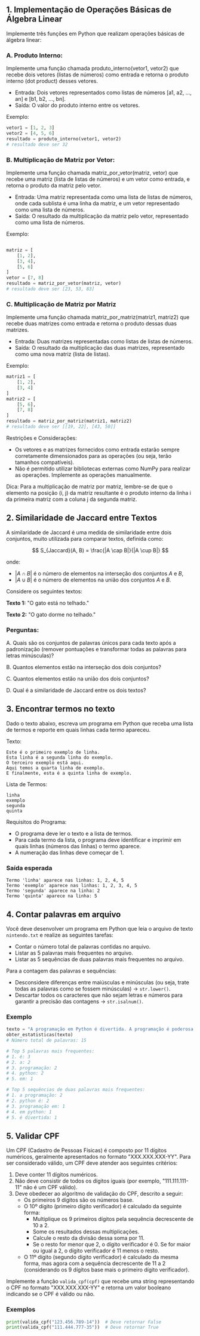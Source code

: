 ## 1. Implementação de Operações Básicas de Álgebra Linear

Implemente três funções em Python que realizam operações básicas de álgebra linear:

### A. Produto Interno: 
Implemente uma função chamada produto_interno(vetor1, vetor2) que recebe dois vetores (listas de números) como entrada e retorna o produto interno (dot product) desses vetores.
* Entrada: Dois vetores representados como listas de números [a1, a2, ..., an] e [b1, b2, ..., bn].
* Saída: O valor do produto interno entre os vetores.

Exemplo:

```python
vetor1 = [1, 2, 3]
vetor2 = [4, 5, 6]
resultado = produto_interno(vetor1, vetor2) 
# resultado deve ser 32
```

### B. Multiplicação de Matriz por Vetor:
Implemente uma função chamada matriz_por_vetor(matriz, vetor) que recebe uma matriz (lista de listas de números) e um vetor como entrada, e retorna o produto da matriz pelo vetor.

* Entrada: Uma matriz representada como uma lista de listas de números, onde cada sublista é uma linha da matriz, e um vetor representado como uma lista de números.
* Saída: O resultado da multiplicação da matriz pelo vetor, representado como uma lista de números.

Exemplo:

```python

matriz = [
    [1, 2],
    [3, 4],
    [5, 6]
]
vetor = [7, 8]
resultado = matriz_por_vetor(matriz, vetor)
# resultado deve ser [23, 53, 83]
```

### C. Multiplicação de Matriz por Matriz
Implemente uma função chamada matriz_por_matriz(matriz1, matriz2) que recebe duas matrizes como entrada e retorna o produto dessas duas matrizes.

* Entrada: Duas matrizes representadas como listas de listas de números.
* Saída: O resultado da multiplicação das duas matrizes, representado como uma nova matriz (lista de listas).

Exemplo:

```python
matriz1 = [
    [1, 2],
    [3, 4]
]
matriz2 = [
    [5, 6],
    [7, 8]
]
resultado = matriz_por_matriz(matriz1, matriz2)
# resultado deve ser [[19, 22], [43, 50]]
```

Restrições e Considerações:
* Os vetores e as matrizes fornecidos como entrada estarão sempre corretamente dimensionados para as operações (ou seja, terão tamanhos compatíveis).
* Não é permitido utilizar bibliotecas externas como NumPy para realizar as operações. Implemente as operações manualmente.

Dica: Para a multiplicação de matriz por matriz, lembre-se de que o elemento na posição (i, j) da matriz resultante é o produto interno da linha i da primeira matriz com a coluna j da segunda matriz.

## 2. Similaridade de Jaccard entre Textos

A similaridade de Jaccard é uma medida de similaridade entre dois conjuntos, muito utilizada para comparar textos, 
definida como:

$$ S_{Jaccard}(A, B) = \frac{|A \cap B|}{|A \cup B|} $$

onde:
- $|A \cap B|$ é o número de elementos na interseção dos conjuntos $A$ e $B$,
- $|A \cup B|$ é o número de elementos na união dos conjuntos $A$ e $B$.

Considere os seguintes textos:

**Texto 1:** "O gato está no telhado."

**Texto 2:** "O gato dorme no telhado."

### Perguntas:

A. Quais são os conjuntos de palavras únicos para cada texto após a padronização (remover pontuações e transformar todas as palavras para letras minúsculas)?

B. Quantos elementos estão na interseção dos dois conjuntos?

C. Quantos elementos estão na união dos dois conjuntos?

D. Qual é a similaridade de Jaccard entre os dois textos?

## 3. Encontrar termos no texto 

Dado o texto abaixo, escreva um programa em Python que receba uma lista de termos e reporte em quais linhas cada termo apareceu.

Texto:

```
Este é o primeiro exemplo de linha.
Esta linha é a segunda linha do exemplo.
O terceiro exemplo está aqui.
Aqui temos a quarta linha de exemplo.
E finalmente, esta é a quinta linha de exemplo.
```

Lista de Termos:

```
linha
exemplo
segunda
quinta

```

Requisitos do Programa:
* O programa deve ler o texto e a lista de termos.
* Para cada termo da lista, o programa deve identificar e imprimir em quais linhas (números das linhas) o termo aparece.
* A numeração das linhas deve começar de 1.

### Saída esperada
```
Termo 'linha' aparece nas linhas: 1, 2, 4, 5
Termo 'exemplo' aparece nas linhas: 1, 2, 3, 4, 5
Termo 'segunda' aparece na linha: 2
Termo 'quinta' aparece na linha: 5
```

## 4. Contar palavras em arquivo

Você deve desenvolver um programa em Python que leia o arquivo de texto `nintendo.txt` e realize as seguintes tarefas:

* Contar o número total de palavras contidas no arquivo.
* Listar as 5 palavras mais frequentes no arquivo.
* Listar as 5 sequências de duas palavras mais frequentes no arquivo.

Para a contagem das palavras e sequências:
* Desconsidere diferenças entre maiúsculas e minúsculas (ou seja, trate todas as palavras como se fossem minúsculas) -> `str.lower()`.
* Descartar todos os caracteres que não sejam letras e números para garantir a precisão das contagens -> `str.isalnum()`.

### Exemplo

```python
texto = "A programação em Python é divertida. A programação é poderosa e simples. Python é uma linguagem versátil."
obter_estatisticas(texto)
# Número total de palavras: 15

# Top 5 palavras mais frequentes:
# 1. é: 3
# 2. a: 2
# 3. programação: 2
# 4. python: 2
# 5. em: 1

# Top 5 sequências de duas palavras mais frequentes:
# 1. a programação: 2
# 2. python é: 2
# 3. programação em: 1
# 4. em python: 1
# 5. é divertida: 1
```


## 5. Validar CPF

Um CPF (Cadastro de Pessoas Físicas) é composto por 11 dígitos numéricos,
geralmente apresentados no formato "XXX.XXX.XXX-YY".
Para ser considerado válido, um CPF deve atender aos seguintes critérios:

1. Deve conter 11 dígitos numéricos.
2. Não deve consistir de todos os dígitos iguais (por exemplo, "111.111.111-11" não é um CPF válido).
3. Deve obedecer ao algoritmo de validação do CPF, descrito a seguir:
    * Os primeiros 9 dígitos são os números base.
    * O 10º dígito (primeiro dígito verificador) é calculado da seguinte forma:
        * Multiplique os 9 primeiros dígitos pela sequência decrescente de 10 a 2.
        * Some os resultados dessas multiplicações.
        * Calcule o resto da divisão dessa soma por 11.
        * Se o resto for menor que 2, o dígito verificador é 0. Se for maior ou igual a 2, o dígito verificador é 11 menos o resto.
    * O 11º dígito (segundo dígito verificador) é calculado da mesma forma, mas agora com a sequência decrescente de 11 a 2 (considerando os 9 dígitos base mais o primeiro dígito verificador).

Implemente a função `valida_cpf(cpf)` que recebe uma string representando o CPF no formato "XXX.XXX.XXX-YY"
e retorna um valor booleano indicando se o CPF é válido ou não.

### Exemplos

```python
print(valida_cpf("123.456.789-14"))  # Deve retornar False
print(valida_cpf("111.444.777-35"))  # Deve retornar True
```
